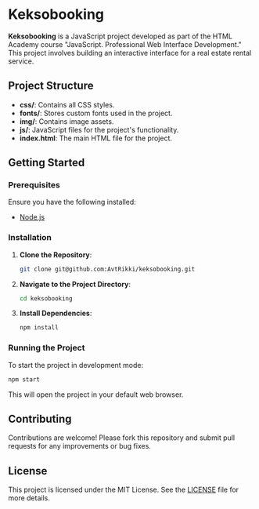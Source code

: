 
# Keksobooking

**Keksobooking** is a JavaScript project developed as part of the HTML Academy course "JavaScript. Professional Web Interface Development." This project involves building an interactive interface for a real estate rental service.

## Project Structure

- **css/**: Contains all CSS styles.
- **fonts/**: Stores custom fonts used in the project.
- **img/**: Contains image assets.
- **js/**: JavaScript files for the project's functionality.
- **index.html**: The main HTML file for the project.

## Getting Started

### Prerequisites

Ensure you have the following installed:

- [Node.js](https://nodejs.org/)

### Installation

1. **Clone the Repository**:
   ```bash
   git clone git@github.com:AvtRikki/keksobooking.git
   ```
2. **Navigate to the Project Directory**:
   ```bash
   cd keksobooking
   ```
3. **Install Dependencies**:
   ```bash
   npm install
   ```

### Running the Project

To start the project in development mode:

```bash
npm start
```

This will open the project in your default web browser.

## Contributing

Contributions are welcome! Please fork this repository and submit pull requests for any improvements or bug fixes.

## License

This project is licensed under the MIT License. See the [LICENSE](LICENSE) file for more details.
